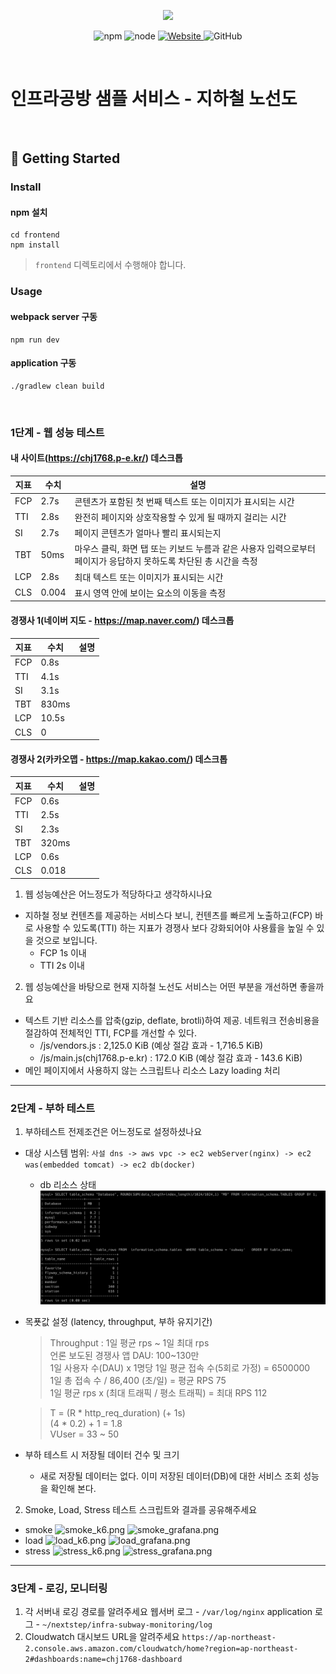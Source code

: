 <p align="center">
    <img width="200px;" src="https://raw.githubusercontent.com/woowacourse/atdd-subway-admin-frontend/master/images/main_logo.png"/>
</p>
<p align="center">
  <img alt="npm" src="https://img.shields.io/badge/npm-%3E%3D%205.5.0-blue">
  <img alt="node" src="https://img.shields.io/badge/node-%3E%3D%209.3.0-blue">
  <a href="https://edu.nextstep.camp/c/R89PYi5H" alt="nextstep atdd">
    <img alt="Website" src="https://img.shields.io/website?url=https%3A%2F%2Fedu.nextstep.camp%2Fc%2FR89PYi5H">
  </a>
  <img alt="GitHub" src="https://img.shields.io/github/license/next-step/atdd-subway-service">
</p>

<br>

# 인프라공방 샘플 서비스 - 지하철 노선도

<br>

## 🚀 Getting Started

### Install
#### npm 설치
```
cd frontend
npm install
```
> `frontend` 디렉토리에서 수행해야 합니다.

### Usage
#### webpack server 구동
```
npm run dev
```
#### application 구동
```
./gradlew clean build
```
<br>


### 1단계 - 웹 성능 테스트

#### 내 사이트(https://chj1768.p-e.kr/) 데스크톱

| 지표  | 수치    | 설명  |
|-----|-------|-----|
| FCP | 2.7s  | 콘텐츠가 포함된 첫 번째 텍스트 또는 이미지가 표시되는 시간   |
| TTI | 2.8s  | 완전히 페이지와 상호작용할 수 있게 될 때까지 걸리는 시간   |
| SI  | 2.7s  | 페이지 콘텐츠가 얼마나 빨리 표시되는지    |
| TBT | 50ms  | 마우스 클릭, 화면 탭 또는 키보드 누름과 같은 사용자 입력으로부터 페이지가 응답하지 못하도록 차단된 총 시간을 측정    |
| LCP | 2.8s  | 최대 텍스트 또는 이미지가 표시되는 시간    |
| CLS | 0.004 | 표시 영역 안에 보이는 요소의 이동을 측정    |

#### 경쟁사 1(네이버 지도 - https://map.naver.com/) 데스크톱
| 지표  | 수치 | 설명  |
|-----|---|-----|
| FCP | 0.8s |     |
| TTI | 4.1s |     |
| SI  | 3.1s |     |
| TBT | 830ms |     |
| LCP | 10.5s |     |
| CLS | 0 |     |

#### 경쟁사 2(카카오맵 - https://map.kakao.com/) 데스크톱
| 지표  | 수치    | 설명  |
|-----|-------|-----|
| FCP | 0.6s  |     |
| TTI | 2.5s  |     |
| SI  | 2.3s  |     |
| TBT | 320ms |     |
| LCP | 0.6s  |     |
| CLS | 0.018 |     |


1. 웹 성능예산은 어느정도가 적당하다고 생각하시나요
- 지하철 정보 컨텐츠를 제공하는 서비스다 보니, 컨텐츠를 빠르게 노출하고(FCP) 바로 사용할 수 있도록(TTI) 하는 지표가 경쟁사 보다 강화되어야 사용률을 높일 수 있을 것으로 보입니다.
     - FCP 1s 이내
     - TTI 2s 이내

2. 웹 성능예산을 바탕으로 현재 지하철 노선도 서비스는 어떤 부분을 개선하면 좋을까요
- 텍스트 기반 리소스를 압축(gzip, deflate, brotli)하여 제공. 네트워크 전송비용을 절감하여 전체적인 TTI, FCP를 개선할 수 있다.  
  - /js/vendors.js : 2,125.0 KiB (예상 절감 효과 - 1,716.5 KiB)
  - /js/main.js(chj1768.p-e.kr) : 172.0 KiB (예상 절감 효과 - 143.6 KiB)
- 메인 페이지에서 사용하지 않는 스크립트나 리소스 Lazy loading 처리 

---

### 2단계 - 부하 테스트 
1. 부하테스트 전제조건은 어느정도로 설정하셨나요

- 대상 시스템 범위: `사설 dns -> aws vpc -> ec2 webServer(nginx) -> ec2 was(embedded tomcat) -> ec2 db(docker)`
  - db 리소스 상태
  ![db.png](db.png)
  
- 목푯값 설정 (latency, throughput, 부하 유지기간)
    > Throughput : 1일 평균 rps ~ 1일 최대 rps <br/>
    언론 보도된 경쟁사 앱 DAU: 100~130만 <br/>
    1일 사용자 수(DAU) x 1명당 1일 평균 접속 수(5회로 가정) = 6500000 <br/> 
    1일 총 접속 수 / 86,400 (초/일) = 평균 RPS 75 <br/>
    1일 평균 rps x (최대 트래픽 / 평소 트래픽) = 최대 RPS 112
   
    > T = (R * http_req_duration) (+ 1s) <br/>
    (4 * 0.2) + 1 = 1.8 <br/>
    VUser = 33 ~ 50

- 부하 테스트 시 저장될 데이터 건수 및 크기
  - 새로 저장될 데이터는 없다. 이미 저장된 데이터(DB)에 대한 서비스 조회 성능을 확인해 본다.


2. Smoke, Load, Stress 테스트 스크립트와 결과를 공유해주세요
- smoke
![smoke_k6.png](Documents/GitHub/infra-subway-monitoring/k6/smoke_k6.png)
![smoke_grafana.png](Documents/GitHub/infra-subway-monitoring/k6/smoke_grafana.png)
- load
![load_k6.png](Documents/GitHub/infra-subway-monitoring/k6/load_k6.png)
![load_grafana.png](Documents/GitHub/infra-subway-monitoring/k6/load_grafana.png)
- stress
![stress_k6.png](Documents/GitHub/infra-subway-monitoring/k6/stress_k6.png)
![stress_grafana.png](Documents/GitHub/infra-subway-monitoring/k6/stress_grafana.png)

---

### 3단계 - 로깅, 모니터링
1. 각 서버내 로깅 경로를 알려주세요
웹서버 로그 - `/var/log/nginx`
application 로그 - `~/nextstep/infra-subway-monitoring/log`
2. Cloudwatch 대시보드 URL을 알려주세요
`https://ap-northeast-2.console.aws.amazon.com/cloudwatch/home?region=ap-northeast-2#dashboards:name=chj1768-dashboard
`
